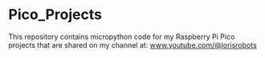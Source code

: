 # Pico_Projects
This repository contains micropython code for my Raspberry Pi Pico projects that are shared on my channel at: www.youtube.com/@lorisrobots
